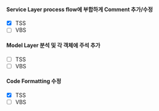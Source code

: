 #### Service Layer process flow에 부합하게 Comment 추가/수정
- [x] TSS
- [ ] VBS

#### Model Layer 분석 및 각 객체에 주석 추가
- [ ] TSS
- [ ] VBS

#### Code Formatting 수정
- [x] TSS
- [ ] VBS